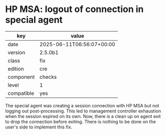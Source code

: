 [//]: # (werk v2)
# HP MSA: logout of connection in special agent

key        | value
---------- | ---
date       | 2025-06-11T06:56:07+00:00
version    | 2.5.0b1
class      | fix
edition    | cre
component  | checks
level      | 1
compatible | yes

The special agent was creating a session connection with HP MSA but not logging
out post-processing. This led to management controller exhaustion when the
session expired on its own. Now, there is a clean up on agent exit to drop the
connection before exiting. There is nothing to be done on the user's side to
implement this fix.

